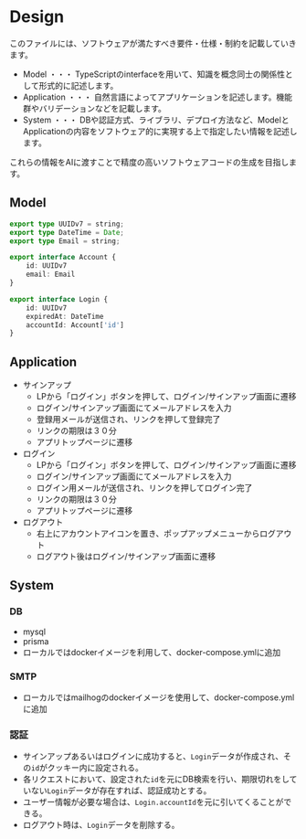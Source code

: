 # Design

このファイルには、ソフトウェアが満たすべき要件・仕様・制約を記載していきます。

- Model ・・・ TypeScriptのinterfaceを用いて、知識を概念同士の関係性として形式的に記述します。
- Application ・・・ 自然言語によってアプリケーションを記述します。機能群やバリデーションなどを記載します。
- System ・・・ DBや認証方式、ライブラリ、デプロイ方法など、ModelとApplicationの内容をソフトウェア的に実現する上で指定したい情報を記述します。

これらの情報をAIに渡すことで精度の高いソフトウェアコードの生成を目指します。

## Model

```ts
export type UUIDv7 = string;
export type DateTime = Date;
export type Email = string;

export interface Account {
    id: UUIDv7
    email: Email
}

export interface Login {
    id: UUIDv7
    expiredAt: DateTime
    accountId: Account['id']
}
```

## Application

- サインアップ
  - LPから「ログイン」ボタンを押して、ログイン/サインアップ画面に遷移
  - ログイン/サインアップ画面にてメールアドレスを入力
  - 登録用メールが送信され、リンクを押して登録完了
  - リンクの期限は３０分
  - アプリトップページに遷移
- ログイン
  - LPから「ログイン」ボタンを押して、ログイン/サインアップ画面に遷移
  - ログイン/サインアップ画面にてメールアドレスを入力
  - ログイン用メールが送信され、リンクを押してログイン完了
  - リンクの期限は３０分
  - アプリトップページに遷移
- ログアウト
  - 右上にアカウントアイコンを置き、ポップアップメニューからログアウト
  - ログアウト後はログイン/サインアップ画面に遷移

## System

### DB

- mysql
- prisma
- ローカルではdockerイメージを利用して、docker-compose.ymlに追加

### SMTP

- ローカルではmailhogのdockerイメージを使用して、docker-compose.ymlに追加

### 認証

- サインアップあるいはログインに成功すると、`Login`データが作成され、その`id`がクッキー内に設定される。
- 各リクエストにおいて、設定された`id`を元にDB検索を行い、期限切れをしていない`Login`データが存在すれば、認証成功とする。
- ユーザー情報が必要な場合は、`Login.accountId`を元に引いてくることができる。
- ログアウト時は、`Login`データを削除する。

